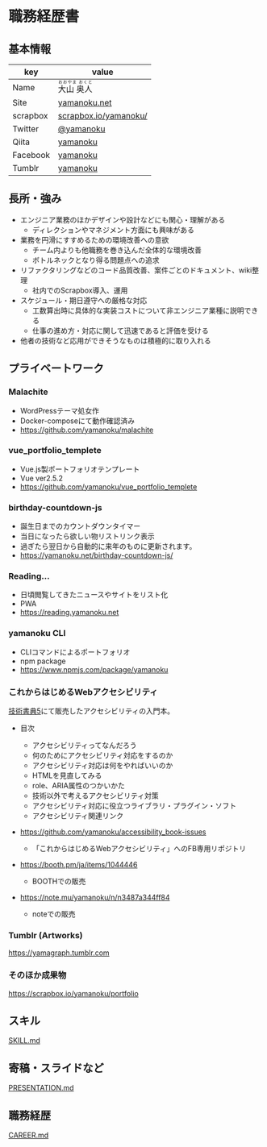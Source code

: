 # 職務経歴書

## 基本情報

|key|value|
|---|-----|
|Name|<ruby><rb>大山 奥人<rb><rt>おおやま おくと</rt></ruby>|
|Site|[yamanoku.net](https://yamanoku.net/)|
|scrapbox|[scrapbox.io/yamanoku/](https://scrapbox.io/yamanoku/)|
|Twitter|[@yamanoku](https://twitter.com/yamanoku)|
|Qiita|[yamanoku](https://qiita.com/yamanoku)|
|Facebook|[yamanoku](https://www.facebook.com/yamanoku)|
|Tumblr|[yamanoku](https://tumblr.yamanoku.net/)|

## 長所・強み
- エンジニア業務のほかデザインや設計などにも関心・理解がある
	- ディレクションやマネジメント方面にも興味がある
- 業務を円滑にすすめるための環境改善への意欲
	- チーム内よりも他職務を巻き込んだ全体的な環境改善
	- ボトルネックとなり得る問題点への追求
- リファクタリングなどのコード品質改善、案件ごとのドキュメント、wiki整理
	- 社内でのScrapbox導入、運用
- スケジュール・期日遵守への厳格な対応
	- 工数算出時に具体的な実装コストについて非エンジニア業種に説明できる
	- 仕事の進め方・対応に関して迅速であると評価を受ける
- 他者の技術など応用ができそうなものは積極的に取り入れる

## プライベートワーク
### Malachite
- WordPressテーマ処女作
- Docker-composeにて動作確認済み
- https://github.com/yamanoku/malachite

### vue_portfolio_templete
- Vue.js製ポートフォリオテンプレート
- Vue ver2.5.2
- https://github.com/yamanoku/vue_portfolio_templete

### birthday-countdown-js
- 誕生日までのカウントダウンタイマー
- 当日になったら欲しい物リストリンク表示
- 過ぎたら翌日から自動的に来年のものに更新されます。
- https://yamanoku.net/birthday-countdown-js/

### Reading...
- 日頃閲覧してきたニュースやサイトをリスト化
- PWA
- https://reading.yamanoku.net

### yamanoku CLI
- CLIコマンドによるポートフォリオ
- npm package
- https://www.npmjs.com/package/yamanoku

### これからはじめるWebアクセシビリティ
[技術書典5](https://techbookfest.org/event/tbf05)にて販売したアクセシビリティの入門本。

- 目次
	- アクセシビリティってなんだろう
	- 何のためにアクセシビリティ対応をするのか
	- アクセシビリティ対応は何をやればいいのか
	- HTMLを見直してみる
	- role、ARIA属性のつかいかた
	- 技術以外で考えるアクセシビリティ対策
	- アクセシビリティ対応に役立つライブラリ・プラグイン・ソフト
	- アクセシビリティ関連リンク

- https://github.com/yamanoku/accessibility_book-issues
	- 「これからはじめるWebアクセシビリティ」へのFB専用リポジトリ
- https://booth.pm/ja/items/1044446
	- BOOTHでの販売
- https://note.mu/yamanoku/n/n3487a344ff84
	- noteでの販売

### Tumblr (Artworks)
https://yamagraph.tumblr.com

### そのほか成果物
https://scrapbox.io/yamanoku/portfolio

## スキル
[SKILL.md](contents/SKILL.md)

## 寄稿・スライドなど
[PRESENTATION.md](contents/PRESENTATION.md)

## 職務経歴
[CAREER.md](contents/CAREER.md)

